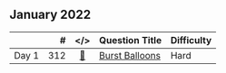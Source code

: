 ## January 2022

||#|</>|Question Title|Difficulty|
|:--|--:|:-:|:--|:--|
|Day 1|312|[📎](../src/q_301_350/q0312.cc)|[Burst Balloons](https://leetcode.com/problems/burst-balloons/)|Hard|

